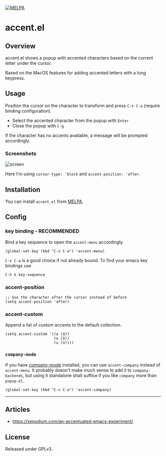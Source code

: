 [![MELPA](https://melpa.org/packages/accent-badge.svg)](https://melpa.org/#/accent)

# accent.el

## Overview

accent.el shows a popup with accented characters based on the current letter under the cursor.

Based on the MacOS features for adding accented letters with a long keypress.

## Usage

Position the cursor on the character to transform and press `C-x C-a` (require binding configuration).

- Select the accented character from the popup with `Enter`
- Close the popup with `C-g`

If the character has no accents available, a message will be prompted accordingly.

### Screenshots

![screen](etc/img/screen.png)

Here I'm using `cursor-type: 'block` and `accent-position: 'after`.

## Installation

You can install `accent.el` from [MELPA](https://melpa.org/#/accent).

## Config

### key binding - RECOMMENDED

Bind a key sequence to open the `accent-menu` accordingly.

``` emacs-lisp
(global-set-key (kbd "C-x C-a") 'accent-menu)
```

`C-x C-a` is a good choice if not already bound. To find your emacs key bindings use

``` emacs-lisp
C-h k key-sequence
```

### accent-position

``` emacs-lisp
;; Use the character after the cursor instead of before
(setq accent-position 'after)
```

### accent-custom

Append a list of custom accents to the default collection.

``` emacs-lisp
(setq accent-custom '((a (ă))
                      (o (ŏ))
                      (u (ŭ))))
```

### `company-mode`

If you have [company-mode](https://github.com/company-mode/company-mode) installed, you can use `accent-company` instead of `accent-menu`. It probably doesn't make much sense to add it to `company-backends`, but using it standalone shall suffice if you like `company` more than `popup.el`.

``` emacs-lisp
(global-set-key (kbd "C-x C-a") 'accent-company)
```

---

## Articles

- https://xenodium.com/an-accentuated-emacs-experiment/

## License
Released under GPLv3.
